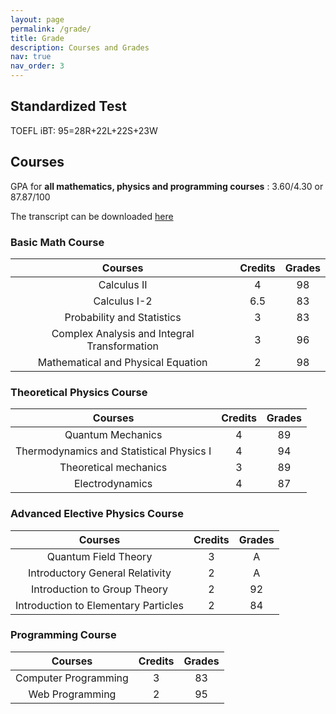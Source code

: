 ```yaml
---
layout: page
permalink: /grade/
title: Grade
description: Courses and Grades
nav: true
nav_order: 3
---
```


## Standardized Test
TOEFL iBT: 95=28R+22L+22S+23W
## Courses
GPA for **all mathematics, physics and programming courses** : 3.60/4.30 or 87.87/100


The transcript can be downloaded [here](https://Arendelle-ftl.github.io/assets/pdf/transcript.pdf)

### Basic Math Course


| Courses      | Credits | Grades    |
| :---:       |    :----:   |         :---: |
| Calculus II      | 4       | 98  |
| Calculus I-2   | 6.5        | 83     |
| Probability and Statistics | 3 |  83 | 
| Complex Analysis and Integral Transformation | 3 | 96|
| Mathematical and Physical Equation | 2 | 98|


### Theoretical Physics Course


| Courses      | Credits | Grades    |
| :---:       |    :----:   |         :---: |
| Quantum Mechanics | 4 | 89 |
| Thermodynamics and Statistical Physics I | 4 | 94 |
| Theoretical mechanics | 3 | 89 |
| Electrodynamics | 4 | 87 |


### Advanced Elective Physics Course


| Courses      | Credits | Grades    |
| :---:       |    :----:   |         :---: |
| Quantum Field Theory | 3 | A |
| Introductory General Relativity | 2 | A |
| Introduction to Group Theory | 2 | 92 |
| Introduction to Elementary Particles | 2 | 84 |


### Programming Course

| Courses      | Credits | Grades    |
| :---:       |    :----:   |         :---: |
| Computer Programming | 3 | 83 |
| Web Programming | 2 | 95 |